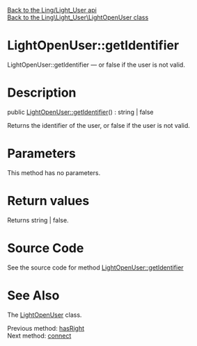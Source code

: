 [Back to the Ling/Light_User api](https://github.com/lingtalfi/Light_User/blob/master/doc/api/Ling/Light_User.md)<br>
[Back to the Ling\Light_User\LightOpenUser class](https://github.com/lingtalfi/Light_User/blob/master/doc/api/Ling/Light_User/LightOpenUser.md)


LightOpenUser::getIdentifier
================



LightOpenUser::getIdentifier — or false if the user is not valid.




Description
================


public [LightOpenUser::getIdentifier](https://github.com/lingtalfi/Light_User/blob/master/doc/api/Ling/Light_User/LightOpenUser/getIdentifier.md)() : string | false




Returns the identifier of the user,
or false if the user is not valid.




Parameters
================

This method has no parameters.


Return values
================

Returns string | false.








Source Code
===========
See the source code for method [LightOpenUser::getIdentifier](https://github.com/lingtalfi/Light_User/blob/master/LightOpenUser.php#L102-L105)


See Also
================

The [LightOpenUser](https://github.com/lingtalfi/Light_User/blob/master/doc/api/Ling/Light_User/LightOpenUser.md) class.

Previous method: [hasRight](https://github.com/lingtalfi/Light_User/blob/master/doc/api/Ling/Light_User/LightOpenUser/hasRight.md)<br>Next method: [connect](https://github.com/lingtalfi/Light_User/blob/master/doc/api/Ling/Light_User/LightOpenUser/connect.md)<br>


